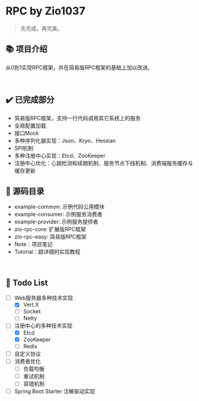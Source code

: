 # RPC by Zio1037

>   先完成，再完美。  

  



## :books: 项目介绍

从0到1实现RPC框架，并在简易版RPC框架的基础上加以改进。  

​    



## :heavy_check_mark: 已完成部分

-   简易版RPC框架，支持一行代码调用其它系统上的服务
-   全局配置加载
-   接口Mock
-   多种序列化器实现：Json、Kryo、Hessian
-   SPI机制
-   多种注册中心实现：Etcd、ZooKeeper
-   注册中心优化：心跳检测和续期机制、服务节点下线机制、消费端服务缓存与缓存更新

  



## :speech_balloon: 源码目录

- example-common: 示例代码公用模块
- example-consumer: 示例服务消费者
- example-provider: 示例服务提供者
- zio-rpc-core: 扩展版RPC框架
- zio-rpc-easy: 简易版RPC框架
- Note：项目笔记
- Tutorial：超详细的实现教程


​    



## :pencil: Todo List

-   [ ] Web服务器多种技术实现
    -   [x] Vert.X
    -   [ ] Socket
    -   [ ] Netty
-   [ ] 注册中心的多种技术实现
    -   [x] Etcd
    -   [x] ZooKeeper
    -   [ ] Redis
-   [ ] 自定义协议
-   [ ] 消费者优化
    -   [ ] 负载均衡
    -   [ ] 重试机制
    -   [ ] 容错机制
-   [ ] Spring Boot Starter 注解驱动实现  